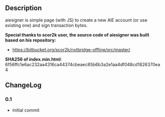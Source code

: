 ## Description ##
aiesigner is simple page (with JS) to create a new AIE account (or use existing one) and sign transaction bytes.

**Special thanks to scor2k user, the source code of aiesigner was built based on his repository:**

* https://bitbucket.org/scor2k/nxtbridge-offline/src/master/

**SHA256 of index.min.html**: 6f56ffc1e6ac232aa4316ca44374cbeaec85b6b3a2e1aa4df048cd1826370ea4  


## ChangeLog ##

### 0.1 ###
* Initial commit
